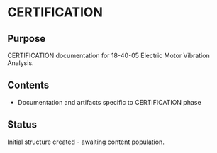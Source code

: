 # CERTIFICATION

## Purpose
CERTIFICATION documentation for 18-40-05 Electric Motor Vibration Analysis.

## Contents
- Documentation and artifacts specific to CERTIFICATION phase

## Status
Initial structure created - awaiting content population.
